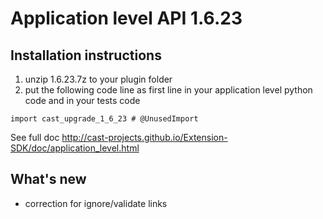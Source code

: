 # Application level API 1.6.23

## Installation instructions


1. unzip 1.6.23.7z to your plugin folder
2. put the following code line as first line in your application level python code and in your tests code

`import cast_upgrade_1_6_23 # @UnusedImport`

See full doc http://cast-projects.github.io/Extension-SDK/doc/application_level.html

## What's new

* correction for ignore/validate links

